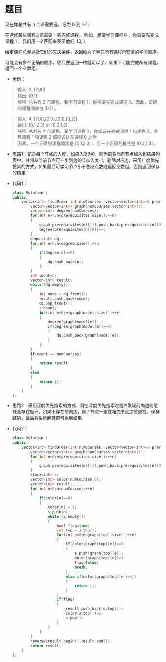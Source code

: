 # 题目
现在你总共有 n 门课需要选，记为 0 到 n-1。

在选修某些课程之前需要一些先修课程。 例如，想要学习课程 0 ，你需要先完成课程 1 ，我们用一个匹配来表示他们: [0,1]

给定课程总量以及它们的先决条件，返回你为了学完所有课程所安排的学习顺序。

可能会有多个正确的顺序，你只要返回一种就可以了。如果不可能完成所有课程，返回一个空数组。

* 示例：
>输入: 2, [[1,0]]<br>
输出: [0,1]<br>
解释: 总共有 2 门课程。要学习课程 1，你需要先完成课程 0。因此，正确的课程顺序为 [0,1] 。

>输入: 4, [[1,0],[2,0],[3,1],[3,2]]<br>
输出: [0,1,2,3] or [0,2,1,3]<br>
解释: 总共有 4 门课程。要学习课程 3，你应该先完成课程 1 和课程 2。并且课程 1 和课程 2 都应该排在课程 0 之后。<br>
因此，一个正确的课程顺序是 [0,1,2,3] 。另一个正确的排序是 [0,2,1,3] 。

* 思路1：记录每个节点的入度，如果入度为0，则当前将当前节点加入到结果列表中，并将从当前节点可一步到达的节点入度-1，删除对应边，采用广度优先搜索的方式，如果最后可学习节点小于总结点数则返回空数组，否则返回保存的结果


* 代码1：
    ```C++
    class Solution {
    public:
        vector<int> findOrder(int numCourses, vector<vector<int>>& prerequisites) {
            vector<vector<int>> graph(numCourses,vector<int>());
            vector<int> degree(numCourses);
            for(int n=0;n<prerequisites.size();++n)
            {
                graph[prerequisites[n][1]].push_back(prerequisites[n][0]);
                degree[prerequisites[n][0]]++;
            }
            deque<int> dq;
            for(int n=0;n<degree.size();++n)
            {
                if(degree[n]==0)
                {
                    dq.push_back(n);
                }
            }
            int count=0;
            vector<int> result;
            while(!dq.empty())
            {
                int node = dq.front();
                result.push_back(node);
                dq.pop_front();
                ++count;
                for(int e=0;e<graph[node].size();++e)
                {
                    degree[graph[node][e]]--;
                    if(degree[graph[node][e]]==0)
                    {
                        dq.push_back(graph[node][e]);
                    }
                }
            }
            if(count == numCourses)
            {
                return result;
            }
            else
            {
                return {};
            }
        }
    };
    ```


* 思路2：采用深度优先搜索的方式，则在深度优先搜索过程种发现前向边则意味着存在循环，如果不存在前向边，则子节点一定在祖先节点之前退栈，保存结果，最后将数组翻转即可得到结果

* 代码2：
    ```C++
    class Solution {
    public:
        vector<int> findOrder(int numCourses, vector<vector<int>>& prerequisites) {
            vector<vector<int>> graph(numCourses,vector<int>());
            for(int n=0;n<prerequisites.size();++n)
            {
                graph[prerequisites[n][1]].push_back(prerequisites[n][0]);
            }
            stack<int> s;
            vector<int> color(numCourses,0);
            vector<int> result;
            for(int n=0;n<numCourses;++n)
            {
                if(color[n]==0)
                {
                    color[n] = 1;
                    s.push(n);
                    while(!s.empty())
                    {
                        bool flag=true;
                        int top = s.top();
                        for(int e=0;e<graph[top].size();++e)
                        {
                            if(color[graph[top][e]]==0)
                            {
                                s.push(graph[top][e]);
                                color[graph[top][e]]=1;
                                flag=false;
                                break;
                            }
                            else if(color[graph[top][e]]==1)
                            {
                                return {};
                            }
                        }
                        if(flag)
                        {
                            result.push_back(s.top());
                            color[s.top()]=2;
                            s.pop();
                        }
                    }
                }
            }
            reverse(result.begin(),result.end());
            return result;
        }
    };
    ```